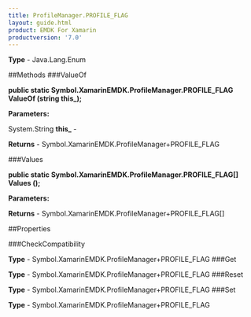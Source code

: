 ```yaml
---
title: ProfileManager.PROFILE_FLAG
layout: guide.html
product: EMDK For Xamarin 
productversion: '7.0' 
---
```


    

**Type** - Java.Lang.Enum

##Methods
###ValueOf

**public static Symbol.XamarinEMDK.ProfileManager.PROFILE_FLAG ValueOf (string this_);**


        

**Parameters:**

System.String **this_**  - 
        

**Returns** - Symbol.XamarinEMDK.ProfileManager+PROFILE_FLAG

###Values

**public static Symbol.XamarinEMDK.ProfileManager.PROFILE_FLAG[] Values ();**


        

**Parameters:**

**Returns** - Symbol.XamarinEMDK.ProfileManager+PROFILE_FLAG[]

##Properties

###CheckCompatibility

        

**Type** - Symbol.XamarinEMDK.ProfileManager+PROFILE_FLAG
###Get

        

**Type** - Symbol.XamarinEMDK.ProfileManager+PROFILE_FLAG
###Reset

        

**Type** - Symbol.XamarinEMDK.ProfileManager+PROFILE_FLAG
###Set

        

**Type** - Symbol.XamarinEMDK.ProfileManager+PROFILE_FLAG
